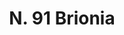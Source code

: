 ---
title: "N. 91 Brionia"
permalink: "/edition/plant091/"
plant-name: "N. 91"
plant-number: "091"
plant-xml: "/assets/xml/plant091.xml"
plant-img1: "/assets/img/plant091_verso.jpg"
plant-img2: "/assets/img/plant091.jpg"
plant-title: "N. 91 Brionia"
plant-taxon-link: "http://www.worldfloraonline.org/taxon/wfo-0000572974"
plant-taxon-content: "[Bryonia dioica Jacq. ...]"
layout: single-xml
---
